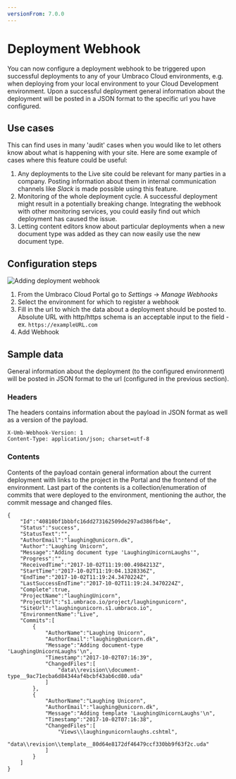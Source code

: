 ```yaml
---
versionFrom: 7.0.0
---
```


# Deployment Webhook
You can now configure a deployment webhook to be triggered upon successful deployments to any of your Umbraco Cloud environments, e.g. when deploying from your local environment to your Cloud Development environment. Upon a successful deployment general information about the deployment will be posted in a JSON format to the specific url you have configured.

## Use cases
This can find uses in many 'audit' cases when you would like to let others know about what is happening with your site. Here are some example of cases where this feature could be useful:

1. Any deployments to the Live site could be relevant for many parties in a company. Posting information about them in internal communication channels like *Slack* is made possible using this feature.
2. Monitoring of the whole deployment cycle. A successful deployment might result in a potentially breaking change. Integrating the webhook with other monitoring services, you could easily find out which deployment has caused the issue.
3. Letting content editors know about particular deployments when a new document type was added as they can now easily use the new document type.

## Configuration steps

![Adding deployment webhook](images/DeployWebhook.gif)

1. From the Umbraco Cloud Portal go to *Settings* -> *Manage Webhooks*
2. Select the environment for which to register a webhook
3. Fill in the url to which the data about a deployment should be posted to. Absolute URL with http/https schema is an acceptable input to the field - ex. `https://exampleURL.com`
3. Add Webhook

## Sample data
General information about the deployment (to the configured environment) will be posted in JSON format to the url (configured in the previous section).

### Headers
The headers contains information about the payload 
in JSON format as well as a version of the payload.

    X-Umb-Webhook-Version: 1
    Content-Type: application/json; charset=utf-8

### Contents
Contents of the payload contain general information about the current deployment with links to the project in the Portal and the frontend of the environment. Last part of the contents is a collection/enumeration of commits that were deployed to the environment, mentioning the author, the commit message and changed files. 


    {
        "Id":"40810bf1bbbfc16dd273162509de297ad386fb4e",
        "Status":"success",
        "StatusText":"",
        "AuthorEmail":"laughing@unicorn.dk",
        "Author":"Laughing Unicorn",
        "Message":"Adding document type 'LaughingUnicornLaughs'",
        "Progress":"",
        "ReceivedTime":"2017-10-02T11:19:00.4984213Z",
        "StartTime":"2017-10-02T11:19:04.1328336Z",
        "EndTime":"2017-10-02T11:19:24.3470224Z",
        "LastSuccessEndTime":"2017-10-02T11:19:24.3470224Z",
        "Complete":true,
        "ProjectName":"laughingUnicorn",
        "ProjectUrl":"s1.umbraco.io/project/laughingunicorn",
        "SiteUrl":"laughingunicorn.s1.umbraco.io",
        "EnvironmentName":"Live",
        "Commits":[
            {
                "AuthorName":"Laughing Unicorn",
                "AuthorEmail":"laughing@unicorn.dk",
                "Message":"Adding document-type 'LaughingUnicornLaughs'\n",
                "Timestamp":"2017-10-02T07:16:39",
                "ChangedFiles":[
                    "data\\revision\\document-type__9ac71ecba6d84344af4bcbf43ab6cd80.uda"
                ]
            },
            {
                "AuthorName":"Laughing Unicorn",
                "AuthorEmail":"laughing@unicorn.dk",
                "Message":"Adding template 'LaughingUnicornLaughs'\n",
                "Timestamp":"2017-10-02T07:16:38",
                "ChangedFiles":[
                    "Views\\laughingunicornlaughs.cshtml",
                    "data\\revision\\template__80d64e8172df46479ccf330bb9f63f2c.uda"
                ]
            }
        ]
    }



